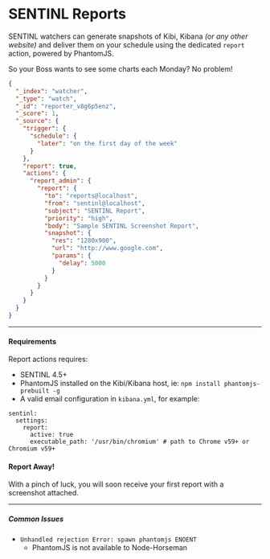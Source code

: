 # SENTINL Reports
SENTINL watchers can generate snapshots of Kibi, Kibana _(or any other website)_ and deliver them on your schedule using the dedicated ```report``` action, powered by PhantomJS.

So your Boss wants to see some charts each Monday? No problem!

```json
{
  "_index": "watcher",
  "_type": "watch",
  "_id": "reporter_v8g6p5enz",
  "_score": 1,
  "_source": {
    "trigger": {
      "schedule": {
        "later": "on the first day of the week"
      }
    },
    "report": true,
    "actions": {
      "report_admin": {
        "report": {
          "to": "reports@localhost",
          "from": "sentinl@localhost",
          "subject": "SENTINL Report",
          "priority": "high",
          "body": "Sample SENTINL Screenshot Report",
          "snapshot": {
            "res": "1280x900",
            "url": "http://www.google.com",
            "params": {
              "delay": 5000
            }
          }
        }
      }
    }
  }
}
```

---
#### Requirements
Report actions requires:

* SENTINL 4.5+
* PhantomJS installed on the Kibi/Kibana host, ie: ```npm install phantomjs-prebuilt -g```
* A valid email configuration in ```kibana.yml```, for example:
```
sentinl:
  settings:
    report:
      active: true
      executable_path: '/usr/bin/chromium' # path to Chrome v59+ or Chromium v59+
```

#### Report Away!
With a pinch of luck, you will soon receive your first report with a screenshot attached.

------

##### Common Issues
* ```Unhandled rejection Error: spawn phantomjs ENOENT```
    * PhantomJS is not available to Node-Horseman
